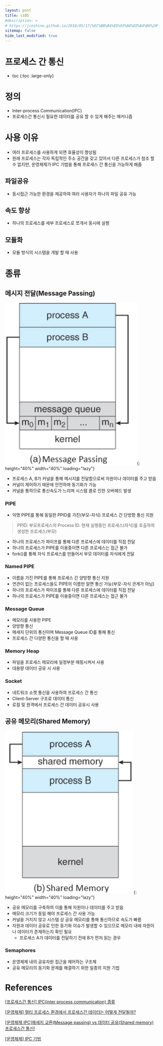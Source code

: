 ```yaml
---
layout: post
title: cs05
#description: >
# https://jinshine.github.io/2018/05/17/%EC%BB%B4%ED%93%A8%ED%84%B0%20%EA%B8%B0%EC%B4%88/%EB%A9%94%EB%AA%A8%EB%A6%AC%EA%B5%AC%EC%A1%B0/
sitemap: false
hide_last_modified: true
---
```

# 프로세스 간 통신

* toc
{:toc .large-only}

# 정의

- Inter-process Communication(IPC)
- 프로세스간 통신시 필요한 데이터를 공유 할 수 있게 해주는 매커니즘

# 사용 이유
- 여러 프로세스를 사용하게 되면 효율성이 향상됨
- 원래 프로세스는 각자 독립적인 주소 공간을 갖고 있어서 다른 프로세스가 참조 할 수 없지만, 운영체제가 IPC 기법을 통해 프로세스 간 통신을 가능하게 해줌

## 파일공유

- 동시접근 가능한 환경을 제공하여 여러 사용자가 하나의 파일 공유 가능

## 속도 향상

- 하나의 프로세스를 세부 프로세스로 쪼개서 동시에 실행

## 모듈화

- 모듈 방식의 시스템을 개발 할 때 사용

# 종류

## 메시지 전달(Message Passing)
![Untitled](/assets/img/cs/messagePassing.png){: height="40%" width="40%" loading="lazy"}
- 프로세스 A, B가 커널을 통해 메시지를 전달함으로써 자원이나 데이터를 주고 받음
- 커널이 제어하기 때문에 안전하며 동기화가 가능
- 커널을 통하므로 통신속도가 느리며 시스템 콜로 인한 오버헤드 발생

### PIPE

- 익명 PIPE를 통해 동일한 PPID를 가진(부모-자식) 프로세스 간 단방향 통신 지원

> PPID: 부모프로세스의 Process ID. 현재 실행중인 프로세스(자식)를 호출하여 생성한 프로세스(부모)

- 하나의 프로세스가 파이프를 통해 다른 프로세스에 데이터를 직접 전달
- 하나의 프로세스가 PIPE를 이용중이면 다른 프로세스는 접근 불가
- fork()를 통해 자식 프로세스를 만들어서 부모 데이터를 자식에게 전달

### Named PIPE
- 이름을 가진 PIPE를 통해 프로세스 간 양방향 통신 지원
- 연관이 없는 프로세스들도 PIPE의 이름만 알면 통신 가능(부모-자식 관계가 아님)
- 하나의 프로세스가 파이프를 통해 다른 프로세스에 데이터를 직접 전달
- 하나의 프로세스가 PIPE를 이용중이면 다른 프로세스는 접근 불가

### Message Queue
- 메모리를 사용한 PIPE
- 양방향 통신
- 메세지 단위의 통신이며 Message Queue ID를 통해 통신
- 프로세스 간 다양한 통신을 할 때 사용

### Memory Heap
- 파일을 프로세스 메모리에 일정부분 매핑시켜서 사용
- 대용량 데이터 공유 시 사용

### Socket
- 네트워크 소켓 통신을 사용하여 프로세스 간 통신
- Client-Server 구조로 데이터 통신
- 로컬 및 원격에서 프로세스 간 데이터 공유시 사용

## 공유 메모리(Shared Memory)
![Untitled](/assets/img/cs/sharedMemory.png){: height="40%" width="40%" loading="lazy"}
- 공유 메모리를 구축하여 이를 통해 자원이나 데이터를 주고 받음
- 메모리 크기가 동일 해야 프로세스 간 사용 가능
- 커널을 거치지 않고 시스템 상 공유 메모리를 통해 통신하므로 속도가 빠름
- 자원과 데이터 공유로 인한 동기화 이슈가 발생할 수 있으므로 메모리 내에 자원이나 데이터가 존재하는지 확인 필요
  - 프로세스 A가 데이터를 전달하기 전에 B가 먼저 읽는 경우

### Semaphores
- 운영체제 내의 공유자원 접근을 제어하는 구조체
- 공유 메모리의 동기화 문제를 해결하기 위한 일종의 지원 기법

# References
[[프로세스간 통신] IPC(inter process communication) 종류](https://doitnow-man.tistory.com/110)

[[운영체제] 멀티 프로세스 환경에서 프로세스간 데이터는 어떻게 전달될까?](https://hyuuny.tistory.com/153)

[[운영체제 IPC]메세지 교환(Message passing) vs 데이터 공유(Shared memory) 프로세스간 통신!](https://jhnyang.tistory.com/24)

[[운영체제] IPC 기법](https://velog.io/@redgem92/%EC%9A%B4%EC%98%81%EC%B2%B4%EC%A0%9C-IPC-%EA%B8%B0%EB%B2%95)